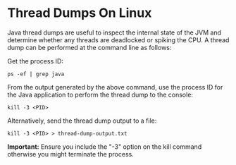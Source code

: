# Thread Dumps On Linux

Java thread dumps are useful to inspect the internal state of the JVM and determine whether any threads are deadlocked or spiking the CPU. A thread dump can be performed at the command line as follows:

Get the process ID:

```
ps -ef | grep java
```

From the output generated by the above command, use the process ID for the Java application to perform the thread dump to the console:

```
kill -3 <PID>
```

Alternatively, send the thread dump output to a file:

```
kill -3 <PID> > thread-dump-output.txt
```

__Important:__ Ensure you include the "-3" option on the kill command otherwise you might terminate the process.